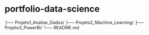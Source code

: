 # portfolio-data-science
├── Projeto1_Analise_Dados/
├── Projeto2_Machine_Learning/
├── Projeto3_PowerBI/
└── README.md
